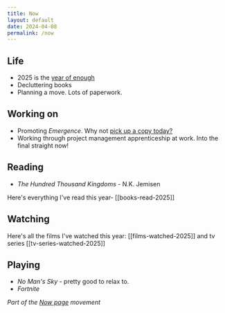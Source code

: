 ```yaml
---
title: Now
layout: default
date: 2024-04-08
permalink: /now
---
```


## Life

- 2025 is the [year of enough](https://www.davidralphlewis.co.uk/posts/2025-year-of-enough/)
- Decluttering books
- Planning a move. Lots of paperwork.

## Working on

- Promoting *Emergence*. Why not [pick up a copy today?](https://www.davidralphlewis.co.uk/posts/announcing-emergence/)
- Working through project management apprenticeship at work. Into the final straight now!

## Reading

- *The Hundred Thousand Kingdoms* - N.K. Jemisen

Here's everything I've read this year- [[books-read-2025]]

## Watching

Here's all the films I've watched this year: [[films-watched-2025]] and tv series [[tv-series-watched-2025]]

## Playing

- *No Man's Sky* - pretty good to relax to.
- *Fortnite*

*Part of the <a href="https://nownownow.com/about" >Now page</a> movement*
